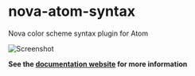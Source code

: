 # nova-atom-syntax

Nova color scheme syntax plugin for Atom

![Screenshot](https://raw.githubusercontent.com/trevordmiller/nova-atom-syntax/master/assets/screenshot.png "Screenshot")

**See the [documentation website](https://trevordmiller.github.io/nova) for more information**
